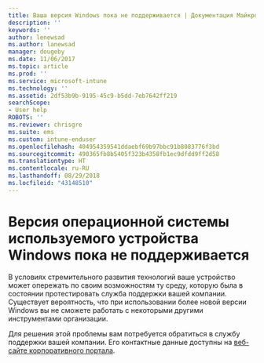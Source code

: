 ```yaml
---
title: Ваша версия Windows пока не поддерживается | Документация Майкрософт
description: ''
keywords: ''
author: lenewsad
ms.author: lanewsad
manager: dougeby
ms.date: 11/06/2017
ms.topic: article
ms.prod: ''
ms.service: microsoft-intune
ms.technology: ''
ms.assetid: 2df53b9b-9195-45c9-b5dd-7eb7642ff219
searchScope:
- User help
ROBOTS: ''
ms.reviewer: chrisgre
ms.suite: ems
ms.custom: intune-enduser
ms.openlocfilehash: 404954359541ddaebf69b97bbc91b8083776f3bd
ms.sourcegitcommit: 490365fb8b5405f323b4358fb1ec9dfdd9ff2d58
ms.translationtype: HT
ms.contentlocale: ru-RU
ms.lasthandoff: 08/29/2018
ms.locfileid: "43148510"
---
```

# <a name="your-windows-devices-operating-system-version-isnt-yet-supported"></a>Версия операционной системы используемого устройства Windows пока не поддерживается

В условиях стремительного развития технологий ваше устройство может опережать по своим возможностям ту среду, которую была в состоянии протестировать служба поддержки вашей компании. Существует вероятность, что при использовании более новой версии Windows вы не сможете работать с некоторыми другими инструментами организации. 

Для решения этой проблемы вам потребуется обратиться в службу поддержки вашей компании. Его контактные данные доступны на [веб-сайте корпоративного портала](https://go.microsoft.com/fwlink/?linkid=2010980).
